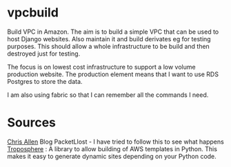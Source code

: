 # vpcbuild

Build VPC in Amazon.  The aim is to build a simple VPC that can be used to host Django websites.  Also maintain it and 
build derivates eg for testing purposes.  This should allow a whole infrastructure to be build and then destroyed
just for testing.

The focus is on lowest cost infrastructure to support a low volume production website.  The production element means
that I want to use RDS Postgres to store the data.

I am also using fabric so that I can remember all the commands I need.

# Sources

[Chris Allen] Blog PacketLlost - I have tried to follow this to see what happens   
[Troposphere] : A library to allow building of AWS templates in Python.  This makes it easy to generate dynamic sites 
depending on your Python code.   


[Troposphere]: https://github.com/cloudtools/troposphere   
[Chris Allen]: https://packetlost.com/blog/2017/09/04/dynamic-cloudformation-templates-troposphere-and-boto3/    

